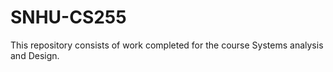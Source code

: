 # SNHU-CS255
This repository consists of work completed for the course Systems analysis and Design.
